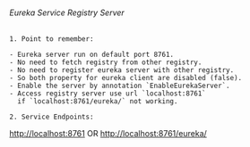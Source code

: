 ###### Eureka Service Registry Server ######
`1. Point to remember:`
```
- Eureka server run on default port 8761.
- No need to fetch registry from other registry.
- No need to register eureka server with other registry.
- So both property for eureka client are disabled (false).
- Enable the server by annotation `EnableEurekaServer`.
- Access registry server use url `localhost:8761` 
  if `localhost:8761/eureka/` not working.
```
`2. Service Endpoints:`

[http://localhost:8761](http://localhost:8761) OR 
[http://localhost:8761/eureka/](http://localhost:8761/eureka/)

